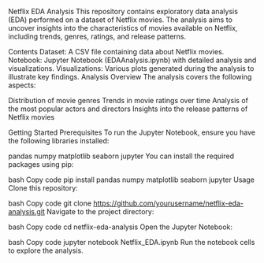 Netflix EDA Analysis
This repository contains exploratory data analysis (EDA) performed on a dataset of Netflix movies. The analysis aims to uncover insights into the characteristics of movies available on Netflix, including trends, genres, ratings, and release patterns.

Contents
Dataset: A CSV file containing data about Netflix movies.
Notebook: Jupyter Notebook (EDAAnalysis.ipynb) with detailed analysis and visualizations.
Visualizations: Various plots generated during the analysis to illustrate key findings.
Analysis Overview
The analysis covers the following aspects:

Distribution of movie genres
Trends in movie ratings over time
Analysis of the most popular actors and directors
Insights into the release patterns of Netflix movies

Getting Started
Prerequisites
To run the Jupyter Notebook, ensure you have the following libraries installed:

pandas
numpy
matplotlib
seaborn
jupyter
You can install the required packages using pip:

bash
Copy code
pip install pandas numpy matplotlib seaborn jupyter
Usage
Clone this repository:

bash
Copy code
git clone https://github.com/yourusername/netflix-eda-analysis.git
Navigate to the project directory:

bash
Copy code
cd netflix-eda-analysis
Open the Jupyter Notebook:

bash
Copy code
jupyter notebook Netflix_EDA.ipynb
Run the notebook cells to explore the analysis.
